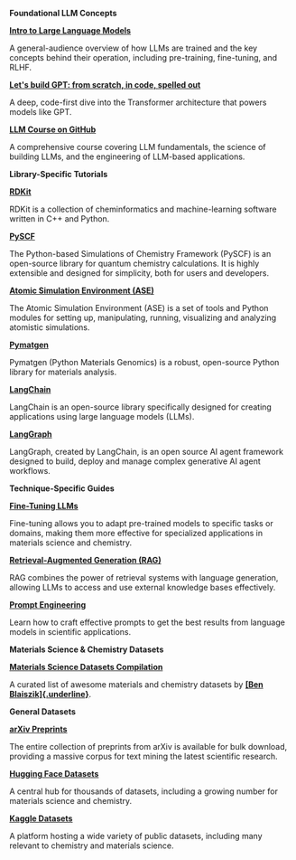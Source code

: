 **Foundational LLM Concepts**

[**Intro to Large Language
Models**](https://www.youtube.com/watch?v=zjkBMFhNj_g)

A general-audience overview of how LLMs are trained and the key concepts
behind their operation, including pre-training, fine-tuning, and RLHF.

[**Let\'s build GPT: from scratch, in code, spelled
out**](https://www.youtube.com/watch?si=DdtaubkIDlafzAQV&v=kCc8FmEb1nY&feature=youtu.be)

A deep, code-first dive into the Transformer architecture that powers
models like GPT.

[**LLM Course on GitHub**](https://github.com/mlabonne/llm-course)

A comprehensive course covering LLM fundamentals, the science of
building LLMs, and the engineering of LLM-based applications.

**Library-Specific Tutorials**

[**RDKit**](https://www.rdkit.org/docs/GettingStartedInPython.html)

RDKit is a collection of cheminformatics and machine-learning software
written in C++ and Python.

[**PySCF**](https://pyscf.org/)

The Python-based Simulations of Chemistry Framework (PySCF) is an
open-source library for quantum chemistry calculations. It is highly
extensible and designed for simplicity, both for users and developers.

[**Atomic Simulation Environment
(ASE)**](https://ase-lib.org/tutorials/tutorials.html)

The Atomic Simulation Environment (ASE) is a set of tools and Python
modules for setting up, manipulating, running, visualizing and analyzing
atomistic simulations.

[**Pymatgen**](https://pymatgen.org/pymatgen.html)

Pymatgen (Python Materials Genomics) is a robust, open-source Python
library for materials analysis.

[**LangChain**](https://python.langchain.com/docs/introduction/)

LangChain is an open-source library specifically designed for creating
applications using large language models (LLMs).

[**LangGraph**](https://langchain-ai.github.io/langgraph/)

LangGraph, created by LangChain, is an open source AI agent framework
designed to build, deploy and manage complex generative AI agent
workflows.

**Technique-Specific Guides**

[**Fine-Tuning
LLMs**](https://huggingface.co/docs/transformers/training)

Fine-tuning allows you to adapt pre-trained models to specific tasks or
domains, making them more effective for specialized applications in
materials science and chemistry.

[**Retrieval-Augmented Generation
(RAG)**](https://python.langchain.com/docs/tutorials/rag/)

RAG combines the power of retrieval systems with language generation,
allowing LLMs to access and use external knowledge bases effectively.

[**Prompt Engineering**](https://www.promptingguide.ai/)

Learn how to craft effective prompts to get the best results from
language models in scientific applications.

**Materials Science & Chemistry Datasets**

[**Materials Science Datasets
Compilation**](https://github.com/blaiszik/awesome-matchem-datasets)

A curated list of awesome materials and chemistry datasets by [**[Ben
Blaiszik]{.underline}**](https://scholar.google.com/citations?user=J-x5n7IAAAAJ&hl=en).

**General Datasets**

[**arXiv Preprints**](https://arxiv.org/)

The entire collection of preprints from arXiv is available for bulk
download, providing a massive corpus for text mining the latest
scientific research.

[**Hugging Face Datasets**](https://huggingface.co/datasets)

A central hub for thousands of datasets, including a growing number for
materials science and chemistry.

[**Kaggle Datasets**](https://www.kaggle.com/datasets)

A platform hosting a wide variety of public datasets, including many
relevant to chemistry and materials science.
